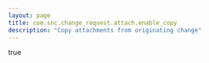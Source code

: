 ```yaml
---
layout: page
title: com.snc.change_request.attach.enable_copy
description: "Copy attachments from originating change"
---
```

true